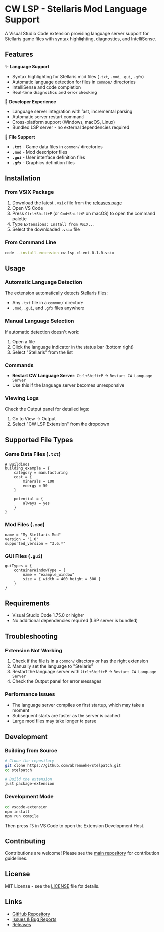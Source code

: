 # CW LSP - Stellaris Mod Language Support

A Visual Studio Code extension providing language server support for Stellaris game files with syntax highlighting, diagnostics, and IntelliSense.

## Features

✨ **Language Support**
- Syntax highlighting for Stellaris mod files (`.txt`, `.mod`, `.gui`, `.gfx`)
- Automatic language detection for files in `common/` directories
- IntelliSense and code completion
- Real-time diagnostics and error checking

🚀 **Developer Experience**
- Language server integration with fast, incremental parsing
- Automatic server restart command
- Cross-platform support (Windows, macOS, Linux)
- Bundled LSP server - no external dependencies required

📁 **File Support**
- **`.txt`** - Game data files in `common/` directories
- **`.mod`** - Mod descriptor files
- **`.gui`** - User interface definition files
- **`.gfx`** - Graphics definition files

## Installation

### From VSIX Package

1. Download the latest `.vsix` file from the [releases page](https://github.com/abrenneke/stelpatch/releases)
2. Open VS Code
3. Press `Ctrl+Shift+P` (or `Cmd+Shift+P` on macOS) to open the command palette
4. Type `Extensions: Install from VSIX...`
5. Select the downloaded `.vsix` file

### From Command Line

```bash
code --install-extension cw-lsp-client-0.1.0.vsix
```

## Usage

### Automatic Language Detection

The extension automatically detects Stellaris files:
- Any `.txt` file in a `common/` directory
- `.mod`, `.gui`, and `.gfx` files anywhere

### Manual Language Selection

If automatic detection doesn't work:
1. Open a file
2. Click the language indicator in the status bar (bottom right)
3. Select "Stellaris" from the list

### Commands

- **Restart CW Language Server**: `Ctrl+Shift+P` → `Restart CW Language Server`
- Use this if the language server becomes unresponsive

### Viewing Logs

Check the Output panel for detailed logs:
1. Go to View → Output
2. Select "CW LSP Extension" from the dropdown

## Supported File Types

### Game Data Files (`.txt`)
```stellaris
# Buildings
building_example = {
    category = manufacturing
    cost = {
        minerals = 100
        energy = 50
    }
    
    potential = {
        always = yes
    }
}
```

### Mod Files (`.mod`)
```stellaris
name = "My Stellaris Mod"
version = "1.0"
supported_version = "3.6.*"
```

### GUI Files (`.gui`)
```stellaris
guiTypes = {
    containerWindowType = {
        name = "example_window"
        size = { width = 400 height = 300 }
    }
}
```

## Requirements

- Visual Studio Code 1.75.0 or higher
- No additional dependencies required (LSP server is bundled)

## Troubleshooting

### Extension Not Working

1. Check if the file is in a `common/` directory or has the right extension
2. Manually set the language to "Stellaris"
3. Restart the language server with `Ctrl+Shift+P` → `Restart CW Language Server`
4. Check the Output panel for error messages

### Performance Issues

- The language server compiles on first startup, which may take a moment
- Subsequent starts are faster as the server is cached
- Large mod files may take longer to parse

## Development

### Building from Source

```bash
# Clone the repository
git clone https://github.com/abrenneke/stelpatch.git
cd stelpatch

# Build the extension
just package-extension
```

### Development Mode

```bash
cd vscode-extension
npm install
npm run compile
```

Then press `F5` in VS Code to open the Extension Development Host.

## Contributing

Contributions are welcome! Please see the [main repository](https://github.com/abrenneke/stelpatch) for contribution guidelines.

## License

MIT License - see the [LICENSE](LICENSE) file for details.

## Links

- [GitHub Repository](https://github.com/abrenneke/stelpatch)
- [Issues & Bug Reports](https://github.com/abrenneke/stelpatch/issues)
- [Releases](https://github.com/abrenneke/stelpatch/releases) 